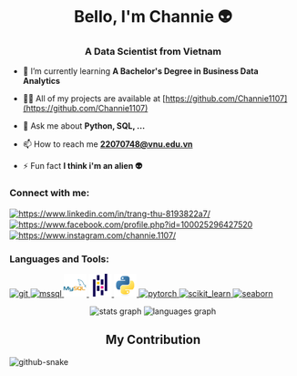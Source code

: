 <h1 align="center">Bello, I'm Channie 👽</h1>
<h3 align="center">A Data Scientist from Vietnam</h3>

- 🌱 I’m currently learning **A Bachelor's Degree in Business Data Analytics**

- 👨‍💻 All of my projects are available at [https://github.com/Channie1107](https://github.com/Channie1107)

- 💬 Ask me about **Python, SQL, ...**

- 📫 How to reach me **22070748@vnu.edu.vn**

- ⚡ Fun fact **I think i'm an alien 👽**

<h3 align="left">Connect with me:</h3>
<p align="left">
<a href="https://linkedin.com/in/https://www.linkedin.com/in/trang-thu-8193822a7/" target="blank"><img align="center" src="https://raw.githubusercontent.com/rahuldkjain/github-profile-readme-generator/master/src/images/icons/Social/linked-in-alt.svg" alt="https://www.linkedin.com/in/trang-thu-8193822a7/" height="30" width="40" /></a>
<a href="https://fb.com/https://www.facebook.com/profile.php?id=100025296427520" target="blank"><img align="center" src="https://raw.githubusercontent.com/rahuldkjain/github-profile-readme-generator/master/src/images/icons/Social/facebook.svg" alt="https://www.facebook.com/profile.php?id=100025296427520" height="30" width="40" /></a>
<a href="https://instagram.com/https://www.instagram.com/channie.1107/" target="blank"><img align="center" src="https://raw.githubusercontent.com/rahuldkjain/github-profile-readme-generator/master/src/images/icons/Social/instagram.svg" alt="https://www.instagram.com/channie.1107/" height="30" width="40" /></a>
</p>

<h3 align="left">Languages and Tools:</h3>
<p align="left"> <a href="https://git-scm.com/" target="_blank" rel="noreferrer"> <img src="https://www.vectorlogo.zone/logos/git-scm/git-scm-icon.svg" alt="git" width="40" height="40"/> </a> <a href="https://www.microsoft.com/en-us/sql-server" target="_blank" rel="noreferrer"> <img src="https://www.svgrepo.com/show/303229/microsoft-sql-server-logo.svg" alt="mssql" width="40" height="40"/> </a> <a href="https://www.mysql.com/" target="_blank" rel="noreferrer"> <img src="https://raw.githubusercontent.com/devicons/devicon/master/icons/mysql/mysql-original-wordmark.svg" alt="mysql" width="40" height="40"/> </a> <a href="https://pandas.pydata.org/" target="_blank" rel="noreferrer"> <img src="https://raw.githubusercontent.com/devicons/devicon/2ae2a900d2f041da66e950e4d48052658d850630/icons/pandas/pandas-original.svg" alt="pandas" width="40" height="40"/> </a> <a href="https://www.python.org" target="_blank" rel="noreferrer"> <img src="https://raw.githubusercontent.com/devicons/devicon/master/icons/python/python-original.svg" alt="python" width="40" height="40"/> </a> <a href="https://pytorch.org/" target="_blank" rel="noreferrer"> <img src="https://www.vectorlogo.zone/logos/pytorch/pytorch-icon.svg" alt="pytorch" width="40" height="40"/> </a> <a href="https://scikit-learn.org/" target="_blank" rel="noreferrer"> <img src="https://upload.wikimedia.org/wikipedia/commons/0/05/Scikit_learn_logo_small.svg" alt="scikit_learn" width="40" height="40"/> </a> <a href="https://seaborn.pydata.org/" target="_blank" rel="noreferrer"> <img src="https://seaborn.pydata.org/_images/logo-mark-lightbg.svg" alt="seaborn" width="40" height="40"/> </a> </p>

<div align="center">
  <img src="https://github-readme-stats.vercel.app/api?username=Channie1107&hide_title=false&hide_rank=false&show_icons=true&include_all_commits=true&count_private=true&disable_animations=false&theme=dracula&locale=en&hide_border=false" height="150" alt="stats graph"  />
  <img src="https://github-readme-stats.vercel.app/api/top-langs?username=Channie1107&locale=en&hide_title=false&layout=compact&card_width=320&langs_count=5&theme=dracula&hide_border=false" height="150" alt="languages graph"  />
</div>
<h2 align=center> My Contribution </h2>

<picture>
  <source media="(prefers-color-scheme: dark)" srcset="https://raw.githubusercontent.com/channie1107/channie1107/refs/heads/output/github-snake-dark.svg" />
  <source media="(prefers-color-scheme: light)" srcset="https://raw.githubusercontent.com/channie1107/channie1107/refs/heads/output/github-snake.svg" />
  <img alt="github-snake" src="https://raw.githubusercontent.com/channie1107/channie1107/refs/heads/output/github-snake.svg" />
</picture>
